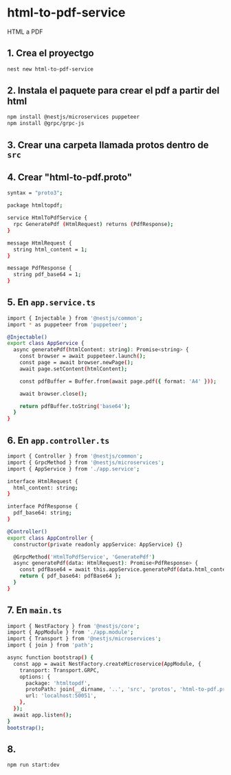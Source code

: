 # html-to-pdf-service
HTML a PDF


## 1. Crea el proyectgo
```bash
nest new html-to-pdf-service
```

## 2. Instala el paquete para crear el pdf a partir del html 
```bash
npm install @nestjs/microservices puppeteer
npm install @grpc/grpc-js
```

## 3. Crear una carpeta llamada protos dentro de `src`

## 4. Crear "html-to-pdf.proto"

```bash
syntax = "proto3";

package htmltopdf;

service HtmlToPdfService {
  rpc GeneratePdf (HtmlRequest) returns (PdfResponse);
}

message HtmlRequest {
  string html_content = 1;
}

message PdfResponse {
  string pdf_base64 = 1;
}
```

## 5. En `app.service.ts`

```bash
import { Injectable } from '@nestjs/common';
import * as puppeteer from 'puppeteer';

@Injectable()
export class AppService {
  async generatePdf(htmlContent: string): Promise<string> {
    const browser = await puppeteer.launch();
    const page = await browser.newPage();
    await page.setContent(htmlContent);

    const pdfBuffer = Buffer.from(await page.pdf({ format: 'A4' }));

    await browser.close();

    return pdfBuffer.toString('base64');
  }
}
```

## 6. En `app.controller.ts`

```bash
import { Controller } from '@nestjs/common';
import { GrpcMethod } from '@nestjs/microservices';
import { AppService } from './app.service';

interface HtmlRequest {
  html_content: string;
}

interface PdfResponse {
  pdf_base64: string;
}

@Controller()
export class AppController {
  constructor(private readonly appService: AppService) {}

  @GrpcMethod('HtmlToPdfService', 'GeneratePdf')
  async generatePdf(data: HtmlRequest): Promise<PdfResponse> {
    const pdfBase64 = await this.appService.generatePdf(data.html_content);
    return { pdf_base64: pdfBase64 };
  }
}
```

## 7. En `main.ts`

```bash
import { NestFactory } from '@nestjs/core';
import { AppModule } from './app.module';
import { Transport } from '@nestjs/microservices';
import { join } from 'path';

async function bootstrap() {
  const app = await NestFactory.createMicroservice(AppModule, {
    transport: Transport.GRPC,
    options: {
      package: 'htmltopdf',
      protoPath: join(__dirname, '..', 'src', 'protos', 'html-to-pdf.proto'),
      url: 'localhost:50051',
    },
  });
  await app.listen();
}
bootstrap();
```

## 8. 
```bash
npm run start:dev
```